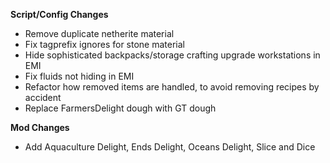 **Script/Config Changes**
- Remove duplicate netherite material
- Fix tagprefix ignores for stone material
- Hide sophisticated backpacks/storage crafting upgrade workstations in EMI
- Fix fluids not hiding in EMI
- Refactor how removed items are handled, to avoid removing recipes by accident
- Replace FarmersDelight dough with GT dough

**Mod Changes**
- Add Aquaculture Delight, Ends Delight, Oceans Delight, Slice and Dice
